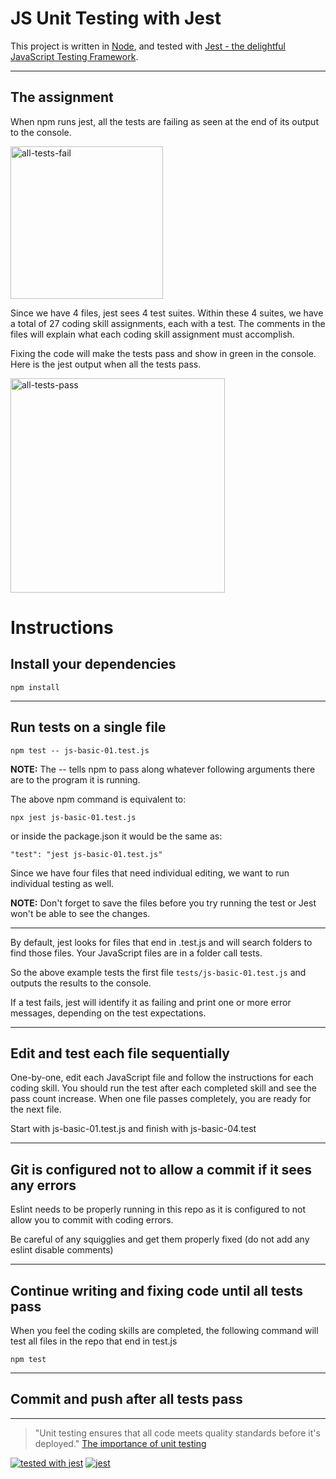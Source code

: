# JS Unit Testing with Jest

This project is written in [Node](https://nodejs.org/en/), and tested with [Jest - the delightful JavaScript Testing Framework](https://jestjs.io/).

---

## The assignment

When npm runs jest, all the tests are failing as seen at the end of its output to the console.

<img width="244" alt="all-tests-fail" src="https://user-images.githubusercontent.com/13385801/132997415-a6f54977-b168-45ad-8c89-23b1cdceecec.png">

Since we have 4 files, jest sees 4 test suites. Within these 4 suites, we have a total of 27 coding skill assignments, each with a test. The comments in the files will explain what each coding skill assignment must accomplish.

Fixing the code will make the tests pass and show in green in the console. Here is the jest output when all the tests pass.

<img width="343" alt="all-tests-pass" src="https://user-images.githubusercontent.com/13385801/132997600-7ff5f3a3-d606-4b89-8843-8ef0a3cd8c54.png">

# Instructions

## Install your dependencies

`npm install`

---

## Run tests on a single file

`npm test -- js-basic-01.test.js`

**NOTE:** The -- tells npm to pass along whatever following arguments there are to the program it is running.

The above npm command is equivalent to:

`npx jest js-basic-01.test.js`

or inside the package.json it would be the same as:

`"test": "jest js-basic-01.test.js"`

Since we have four files that need individual editing, we want to run individual testing as well.

**NOTE:** Don't forget to save the files before you try running the test or Jest won't be able to see the changes.

---

By default, jest looks for files that end in .test.js and will search folders to find those files. Your JavaScript files are in a folder call tests.

So the above example tests the first file `tests/js-basic-01.test.js` and outputs the results to the console.

If a test fails, jest will identify it as failing and print one or more error messages, depending on the test expectations.

---

## Edit and test each file sequentially

One-by-one, edit each JavaScript file and follow the instructions for each coding skill. You should run the test after each completed skill and see the pass count increase. When one file passes completely, you are ready for the next file.

Start with js-basic-01.test.js and finish with js-basic-04.test

---

## Git is configured not to allow a commit if it sees any errors

Eslint needs to be properly running in this repo as it is configured to not allow you to commit with coding errors.

Be careful of any squigglies and get them properly fixed (do not add any eslint disable comments)

---

## Continue writing and fixing code until all tests pass

When you feel the coding skills are completed, the following command will test all files in the repo that end in test.js

`npm test`

---

## Commit and push after all tests pass

---

> "Unit testing ensures that all code meets quality standards before it's deployed."
> [The importance of unit testing](https://fortegrp.com/the-importance-of-unit-testing/)

[![tested with jest](https://img.shields.io/badge/tested_with-jest-99424f.svg)](https://github.com/facebook/jest)
[![jest](https://jestjs.io/img/jest-badge.svg)](https://github.com/facebook/jest)
